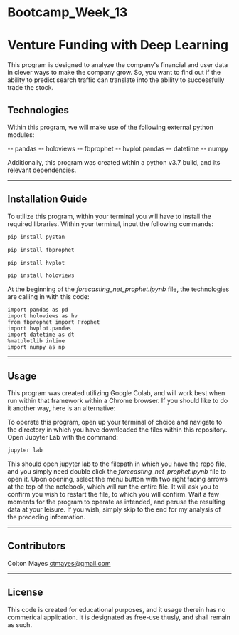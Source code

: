 # Bootcamp_Week_13

# Venture Funding with Deep Learning

This program is designed to analyze the company's financial and user data in clever ways to make the company grow. So, you want to find out if the ability to predict search traffic can translate into the ability to successfully trade the stock.

## Technologies

Within this program, we will make use of the following external python modules:

  -- pandas
  -- holoviews
  -- fbprophet
  -- hvplot.pandas
  -- datetime
  -- numpy

  
  Additionally, this program was created within a python v3.7 build, and its relevant dependencies.

---

## Installation Guide

To utilize this program, within your terminal you will have to install the required libraries. Within your terminal, input the following commands:

```python
pip install pystan
```

```python
pip install fbprophet
```

```python
pip install hvplot
```

```python
pip install holoviews
```

At the beginning of the *forecasting_net_prophet.ipynb* file, the technologies are calling in with this code:

```
import pandas as pd
import holoviews as hv
from fbprophet import Prophet
import hvplot.pandas
import datetime as dt
%matplotlib inline
import numpy as np
```

---

## Usage

This program was created utilizing Google Colab, and will work best when run within that framework within a Chrome browser. If you should like to do it another way, here is an alternative:

To operate this program, open up your terminal of choice and navigate to the directory in which you have downloaded the files within this repository. Open Jupyter Lab with the command: 

```python
jupyter lab
```  

This should open jupyter lab to the filepath in which you have the repo file, and you simply need double click the *forecasting_net_prophet.ipynb* file to open it. Upon opening, select the menu button with two right facing arrows at the top of the notebook, which will run the entire file. It will ask you to confirm you wish to restart the file, to which you will confirm. Wait a few moments for the program to operate as intended, and peruse the resulting data at your leisure. If you wish, simply skip to the end for my analysis of the preceding information. 

---

## Contributors

Colton Mayes ctmayes@gmail.com

---

## License

This code is created for educational purposes, and it usage therein has no commerical application. It is designated as free-use thusly, and shall remain as such.